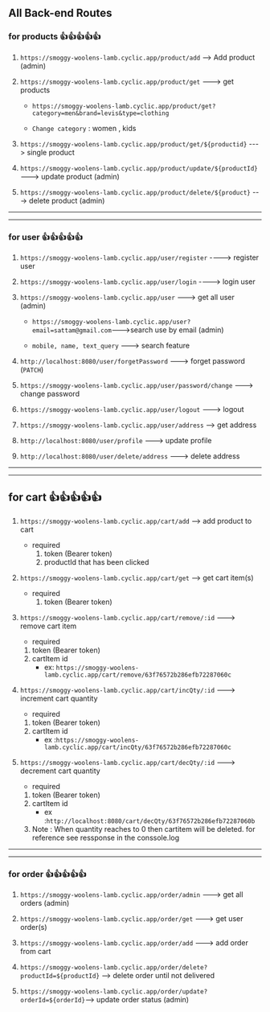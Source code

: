 
## All Back-end Routes
### for products 👍👍👍👍👍
   1. `https://smoggy-woolens-lamb.cyclic.app/product/add` --> Add product (admin)

   2. `https://smoggy-woolens-lamb.cyclic.app/product/get` ---> get products

      - `https://smoggy-woolens-lamb.cyclic.app/product/get?category=men&brand=levis&type=clothing`

      - `Change category` : women , kids
   
   3. `https://smoggy-woolens-lamb.cyclic.app/product/get/${productid}` ---> single product
  
   4. `https://smoggy-woolens-lamb.cyclic.app/product/update/${productId}` ---> update product (admin) 

   5. `https://smoggy-woolens-lamb.cyclic.app/product/delete/${product}` ---> delete product (admin)  

---
---

### for user 👍👍👍👍👍

   1. `https://smoggy-woolens-lamb.cyclic.app/user/register` ----> register user

   2. `https://smoggy-woolens-lamb.cyclic.app/user/login` ----> login user

   3. `https://smoggy-woolens-lamb.cyclic.app/user` ---> get all user (admin)
     
      - `https://smoggy-woolens-lamb.cyclic.app/user?email=sattam@gmail.com`--->search use by email (admin)

      - `mobile, name, text_query` ---> search feature

   4. `http://localhost:8080/user/forgetPassword` ---> forget password (`PATCH`)   

   5. `https://smoggy-woolens-lamb.cyclic.app/user/password/change` ---> change password

   6. `https://smoggy-woolens-lamb.cyclic.app/user/logout` ---> logout

   7. `https://smoggy-woolens-lamb.cyclic.app/user/address` --> get address

   8. `http://localhost:8080/user/profile` ---> update profile 

   9. `http://localhost:8080/user/delete/address` ---> delete address

---
---





##  for cart 👍👍👍👍👍

1. `https://smoggy-woolens-lamb.cyclic.app/cart/add` --> add product to cart
   - required 
     1. token (Bearer token)
     2. productId that has been clicked

2. `https://smoggy-woolens-lamb.cyclic.app/cart/get`  --> get cart item(s)
   - required 
     1. token (Bearer token)

3. `https://smoggy-woolens-lamb.cyclic.app/cart/remove/:id` ---> remove cart item
    - required 
     1. token (Bearer token)
     2. cartItem id
         - ex: `https://smoggy-woolens-lamb.cyclic.app/cart/remove/63f76572b286efb72287060c`

4. `https://smoggy-woolens-lamb.cyclic.app/cart/incQty/:id` ---> increment cart quantity
    - required 
     1. token (Bearer token)
     2. cartItem id
        - ex :`https://smoggy-woolens-lamb.cyclic.app/cart/incQty/63f76572b286efb72287060c`

5. `https://smoggy-woolens-lamb.cyclic.app/cart/decQty/:id` ---> decrement cart quantity
    - required 
     1. token (Bearer token)
     2. cartItem id
        - ex :`http://localhost:8080/cart/decQty/63f76572b286efb72287060b`
     3. Note : When quantity reaches to 0 then cartitem will be deleted. for reference see ressponse in the conssole.log

---
---

### for order 👍👍👍👍👍

1. `https://smoggy-woolens-lamb.cyclic.app/order/admin` ---> get all orders (admin)

2. `https://smoggy-woolens-lamb.cyclic.app/order/get` ---> get user order(s)

3. `https://smoggy-woolens-lamb.cyclic.app/order/add` ---> add order from cart

4. `https://smoggy-woolens-lamb.cyclic.app/order/delete?productId=${productId}` --> delete order until not delivered

5. `https://smoggy-woolens-lamb.cyclic.app/order/update?orderId=${orderId}`--> update order status (admin)


